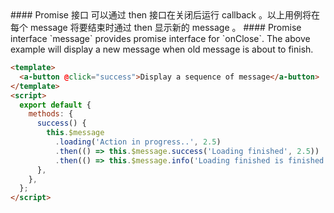 <cn>
#### Promise 接口
可以通过 then 接口在关闭后运行 callback 。以上用例将在每个 message 将要结束时通过 then 显示新的 message 。
</cn>

<us>
#### Promise interface
`message` provides promise interface for `onClose`. The above example will display a new message when old message is about to finish.
</us>

```html
<template>
  <a-button @click="success">Display a sequence of message</a-button>
</template>
<script>
  export default {
    methods: {
      success() {
        this.$message
          .loading('Action in progress..', 2.5)
          .then(() => this.$message.success('Loading finished', 2.5))
          .then(() => this.$message.info('Loading finished is finished', 2.5));
      },
    },
  };
</script>
```
